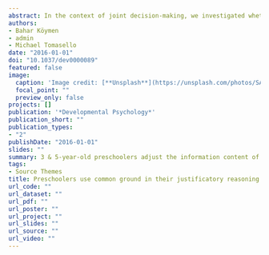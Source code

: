 ```yaml
---
abstract: In the context of joint decision-making, we investigated whether preschoolers alter the informativeness of their justifications depending on the common ground that they share with their partner. Pairs of 3- and 5-year-olds (N = 146) were introduced to a novel animal with unique characteristics (e.g., eating rocks). In the common ground condition, the children learned about the animal together. In the one-expert condition, one learned about it, the other was naive. In the two-experts condition, children learned about it separately. Later, the pairs had to decide together on 3 items that the novel animal might need. Both age groups referred to the unique characteristics of the animal in their justifications more in the 2 conditions without common ground than in the common ground condition. Thus, preschoolers begin to use common ground flexibly in their justifications and reason-giving in peer interactions.
authors:
- Bahar Köymen
- admin
- Michael Tomasello
date: "2016-01-01"
doi: "10.1037/dev0000089"
featured: false
image:
  caption: 'Image credit: [**Unsplash**](https://unsplash.com/photos/SAHBl2UpXco)'
  focal_point: ""
  preview_only: false
projects: []
publication: '*Developmental Psychology*'
publication_short: ""
publication_types:
- "2"
publishDate: "2016-01-01"
slides: ""
summary: 3 & 5-year-old preschoolers adjust the information content of their arguments to the common ground they share with their peers.
tags:
- Source Themes
title: Preschoolers use common ground in their justificatory reasoning with peers
url_code: ""
url_dataset: ""
url_pdf: ""
url_poster: ""
url_project: ""
url_slides: ""
url_source: ""
url_video: ""
---
```



